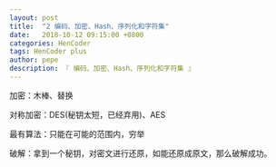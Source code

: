 ```yaml
---
layout: post
title:  "2 编码、加密、Hash、序列化和字符集"
date:   2018-10-12 09:15:00 +0800
categories: HenCoder
tags: HenCoder plus
author: pepe
description: 『 编码、加密、Hash、序列化和字符集 』
---
```


加密：木棒、替换

对称加密：DES(秘钥太短，已经弃用)、AES

最有算法：只能在可能的范围内，穷举

破解：拿到一个秘钥，对密文进行还原，如能还原成原文，那么破解成功。

